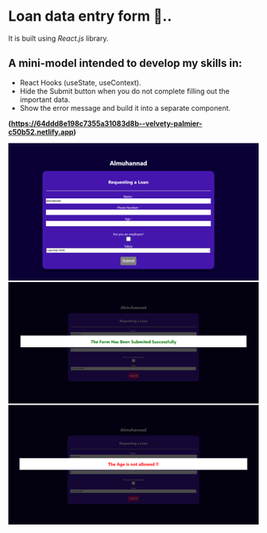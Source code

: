 # Loan data entry form 💸..

It is built using *React.js* library.

## A mini-model intended to develop my skills in:
- React Hooks (useState, useContext).
-  Hide the Submit button when you do not complete filling out the important data.
- Show the error message and build it into a separate component.

__(https://64ddd8e198c7355a31083d8b--velvety-palmier-c50b52.netlify.app)__

![UI](image-1.png)
![Successfully](image-4.png)
![Error](image-3.png)

